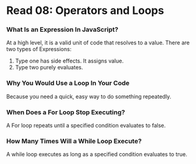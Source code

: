 # Read 08: Operators and Loops

### What Is an Expression In JavaScript?

At a high level, it is a valid unit of code that resolves to a value. There are two types of Expressions:

1. Type one has side effects. It assigns value.
2. Type two purely evaluates.

### Why You Would Use a Loop In Your Code

Because you need a quick, easy way to do something repeatedly.

### When Does a For Loop Stop Executing?

A For loop repeats until a specified condition evaluates to false.

### How Many Times Will a While Loop Execute?

A while loop executes as long as a specified condition evaluates to true.
